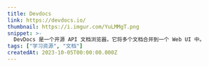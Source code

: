 ```yaml
---
title: Devdocs
link: https://devdocs.io/
thumbnail: https://i.imgur.com/YuLMMgT.png
snippet: >-
  DevDocs 是一个开源 API 文档浏览器，它将多个文档合并到一个 Web UI 中。
tags: ["学习资源", "文档"]
createdAt: 2023-10-05T00:00:00.000Z
---
```

